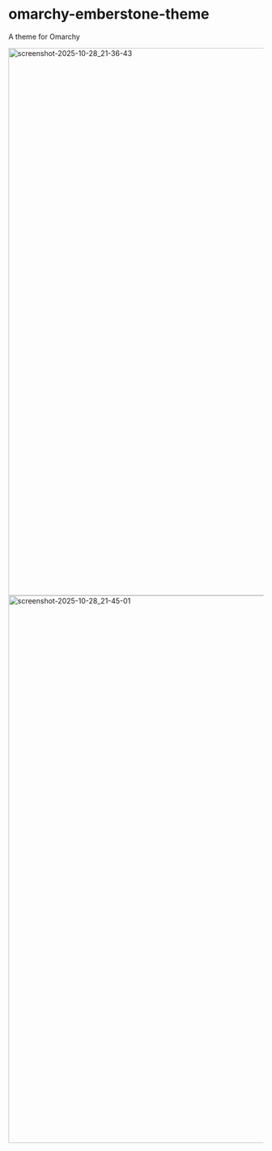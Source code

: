 # omarchy-emberstone-theme
A theme for Omarchy

<img width="1920" height="1080" alt="screenshot-2025-10-28_21-36-43" src="https://github.com/user-attachments/assets/4c7ca006-dc54-4406-8c59-fce717ca110e" />

<img width="1920" height="1080" alt="screenshot-2025-10-28_21-45-01" src="https://github.com/user-attachments/assets/890e3463-0182-4be4-b126-ea3641f71367" />

